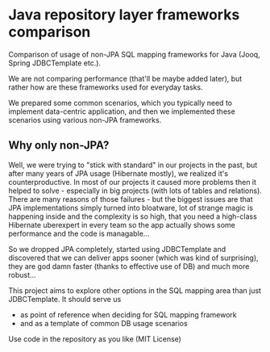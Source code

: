 # Java repository layer frameworks comparison
Comparison of usage of non-JPA SQL mapping frameworks for Java (Jooq, Spring JDBCTemplate etc.).

We are not comparing performance (that'll be maybe added later), but rather how are these frameworks used for everyday tasks.

We prepared some common scenarios, which you typically need to implement data-centric application, and then we implemented these scenarios using various non-JPA frameworks.

## Why only non-JPA?
Well, we were trying to "stick with standard" in our projects in the past, but after many years of JPA usage
(Hibernate mostly), we realized it's counterproductive. In most of our projects it caused more problems then 
it helped to solve - especially in big projects (with lots of tables and relations).
There are many reasons of those failures - but the biggest issues are that JPA implementations simply turned into bloatware,
lot of strange magic is happening inside and the complexity is so high, that you need a high-class Hibernate uberexpert
in every team so the app actually shows some performance and the code is managable...

So we dropped JPA completely, started using JDBCTemplate and discovered that we can deliver apps sooner
(which was kind of surprising), they are god damn faster (thanks to effective use of DB) and much more robust... 

This project aims to explore other options in the SQL mapping area than just JDBCTemplate. It should serve us 
- as point of reference when deciding for SQL mapping framework 
- and as a template of common DB usage scenarios


Use code in the repository as you like (MIT License)
